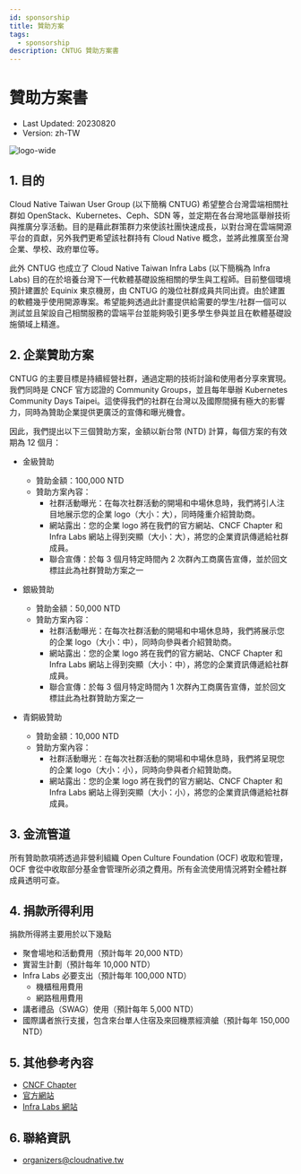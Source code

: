```yaml
---
id: sponsorship
title: 贊助方案
tags:
  - sponsorship
description: CNTUG 贊助方案書
---
```


# 贊助方案書

- Last Updated: 20230820
- Version: zh-TW

![logo-wide](/img/CNTUG-logo.png)

## 1. 目的

Cloud Native Taiwan User Group (以下簡稱 CNTUG) 希望整合台灣雲端相關社群如 OpenStack、Kubernetes、Ceph、SDN 等，並定期在各台灣地區舉辦技術與推廣分享活動。目的是藉此群策群力來使該社團快速成長，以對台灣在雲端開源平台的貢獻，另外我們更希望該社群持有 Cloud Native 概念，並將此推廣至台灣企業、學校、政府單位等。

此外 CNTUG 也成立了 Cloud Native Taiwan Infra Labs (以下簡稱為 Infra Labs) 目的在於培養台灣下一代軟體基礎設施相關的學生與工程師。目前整個環境預計建置於 Equinix 東京機房，由 CNTUG 的幾位社群成員共同出資。由於建置的軟體幾乎使用開源專案。希望能夠透過此計畫提供給需要的學生/社群一個可以測試並且架設自己相關服務的雲端平台並能夠吸引更多學生參與並且在軟體基礎設施領域上精進。

## 2. 企業贊助方案

CNTUG 的主要目標是持續經營社群，通過定期的技術討論和使用者分享來實現。我們同時是 CNCF 官方認證的 Community Groups，並且每年舉辦 Kubernetes Community Days Taipei。這使得我們的社群在台灣以及國際間擁有極大的影響力，同時為贊助企業提供更廣泛的宣傳和曝光機會。

因此，我們提出以下三個贊助方案，金額以新台幣 (NTD) 計算，每個方案的有效期為 12 個月：

- 金級贊助
    - 贊助金額：100,000 NTD
    - 贊助方案內容：
        - 社群活動曝光：在每次社群活動的開場和中場休息時，我們將引人注目地展示您的企業 logo（大小：大），同時隆重介紹贊助商。
        - 網站露出：您的企業 logo 將在我們的官方網站、CNCF Chapter 和 Infra Labs 網站上得到突顯（大小：大），將您的企業資訊傳遞給社群成員。
        - 聯合宣傳：於每 3 個月特定時間內 2 次群內工商廣告宣傳，並於回文標註此為社群贊助方案之一

- 銀級贊助
    - 贊助金額：50,000 NTD
    - 贊助方案內容：
        - 社群活動曝光：在每次社群活動的開場和中場休息時，我們將展示您的企業 logo（大小：中），同時向參與者介紹贊助商。
        - 網站露出：您的企業 logo 將在我們的官方網站、CNCF Chapter 和 Infra Labs 網站上得到突顯（大小：中），將您的企業資訊傳遞給社群成員。
        - 聯合宣傳：於每 3 個月特定時間內 1 次群內工商廣告宣傳，並於回文標註此為社群贊助方案之一

- 青銅級贊助
    - 贊助金額：10,000 NTD
    - 贊助方案內容：
        - 社群活動曝光：在每次社群活動的開場和中場休息時，我們將呈現您的企業 logo（大小：小），同時向參與者介紹贊助商。
        - 網站露出：您的企業 logo 將在我們的官方網站、CNCF Chapter 和 Infra Labs 網站上得到突顯（大小：小），將您的企業資訊傳遞給社群成員。

## 3. 金流管道

所有贊助款項將透過非營利組織 Open Culture Foundation (OCF) 收取和管理，OCF 會從中收取部分基金會管理所必須之費用。所有金流使用情況將對全體社群成員透明可查。

## 4. 捐款所得利用

捐款所得將主要用於以下幾點

- 聚會場地和活動費用（預計每年 20,000 NTD）
- 實習生計劃（預計每年 10,000 NTD）
- Infra Labs 必要支出（預計每年 100,000 NTD）
    - 機櫃租用費用
    - 網路租用費用
- 講者禮品（SWAG）使用（預計每年 5,000 NTD）
- 國際講者旅行支援，包含來台單人住宿及來回機票經濟艙（預計每年 150,000 NTD）

## 5. 其他參考內容

- [CNCF Chapter](https://community.cncf.io/cloud-native-taiwan-user-group/)
- [官方網站](https://cloudnative.tw)
- [Infra Labs 網站](https://docs.cloudnative.tw)

## 6. 聯絡資訊

- organizers@cloudnative.tw
